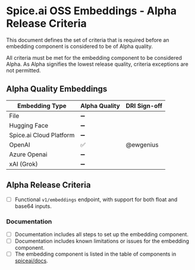 # Spice.ai OSS Embeddings - Alpha Release Criteria

This document defines the set of criteria that is required before an embedding component is considered to be of Alpha quality.

All criteria must be met for the embedding component to be considered Alpha. As Alpha signifies the lowest release quality, criteria exceptions are not permitted.

## Alpha Quality Embeddings

|     Embedding Type      | Alpha Quality | DRI Sign-off |
| ----------------------- | ------------- | ------------ |
| File                    | ➖            |              |
| Hugging Face            | ➖            |              |
| Spice.ai Cloud Platform | ➖            |              |
| OpenAI                  | ✅            | @ewgenius    |
| Azure Openai            | ➖            |              |
| xAI (Grok)              | ➖            |              |

## Alpha Release Criteria

- [ ] Functional `v1/embeddings` endpoint, with support for both float and base64 inputs.

### Documentation

- [ ] Documentation includes all steps to set up the embedding component.
- [ ] Documentation includes known limitations or issues for the embedding component.
- [ ] The embedding component is listed in the table of components in [spiceai/docs](https://github.com/spiceai/docs).
